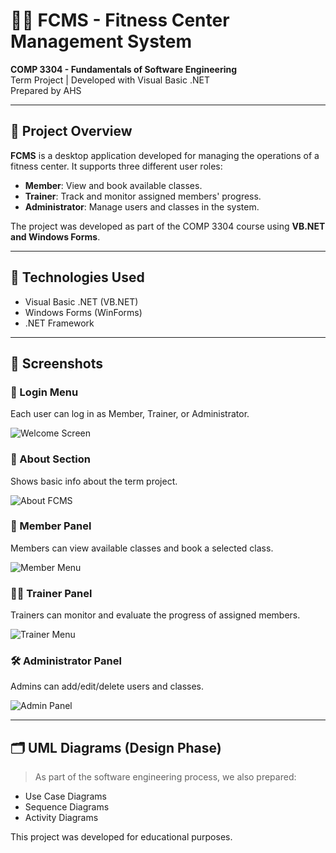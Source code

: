 # 🏋️‍♂️ FCMS - Fitness Center Management System

**COMP 3304 - Fundamentals of Software Engineering**  
Term Project | Developed with Visual Basic .NET  
Prepared by AHS

---

## 📌 Project Overview

**FCMS** is a desktop application developed for managing the operations of a fitness center. It supports three different user roles:

- **Member**: View and book available classes.
- **Trainer**: Track and monitor assigned members' progress.
- **Administrator**: Manage users and classes in the system.

The project was developed as part of the COMP 3304 course using **VB.NET and Windows Forms**.

---

## 🔧 Technologies Used

- Visual Basic .NET (VB.NET)
- Windows Forms (WinForms)
- .NET Framework

---

## 📸 Screenshots

### 🔐 Login Menu
Each user can log in as Member, Trainer, or Administrator.

![Welcome Screen](https://ibb.co/PZLjJC7C)

### 📖 About Section
Shows basic info about the term project.

![About FCMS](/mnt/data/Ekran%20Resmi%202025-06-29%2022.09.03.png)

### 👤 Member Panel
Members can view available classes and book a selected class.

![Member Menu](/mnt/data/Ekran%20Resmi%202025-06-29%2022.09.10.png)

### 🧑‍🏫 Trainer Panel
Trainers can monitor and evaluate the progress of assigned members.

![Trainer Menu](/mnt/data/Ekran%20Resmi%202025-06-29%2022.09.17.png)

### 🛠️ Administrator Panel
Admins can add/edit/delete users and classes.

![Admin Panel](/mnt/data/Ekran%20Resmi%202025-06-29%2022.09.17.png)

---

## 🗂 UML Diagrams (Design Phase)

> As part of the software engineering process, we also prepared:
- Use Case Diagrams
- Sequence Diagrams
- Activity Diagrams

This project was developed for educational purposes.
